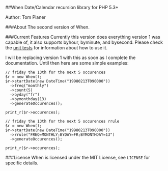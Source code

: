 ##When
Date/Calendar recursion library for PHP 5.3+

Author: Tom Planer

###About
The second version of When.

###Current Features
Currently this version does everything version 1 was capable of, it also supports byhour, byminute, and bysecond. Please check the [unit tests](https://github.com/tplaner/When/tree/develop/tests) for information about how to use it.

I will be replacing version 1 with this as soon as I complete the documentation. Until then here are some simple examples:

    // friday the 13th for the next 5 occurences
    $r = new When();
    $r->startDate(new DateTime("19980213T090000"))
      ->freq("monthly")
      ->count(5)
      ->byday("fr")
      ->bymonthday(13)
      ->generateOccurences();

    print_r($r->occurences);

    // friday the 13th for the next 5 occurences rrule
    $r = new When();
    $r->startDate(new DateTime("19980213T090000"))
      ->rrule("FREQ=MONTHLY;BYDAY=FR;BYMONTHDAY=13")
      ->generateOccurences();

    print_r($r->occurences);

###License
When is licensed under the MIT License, see `LICENSE` for specific details.
